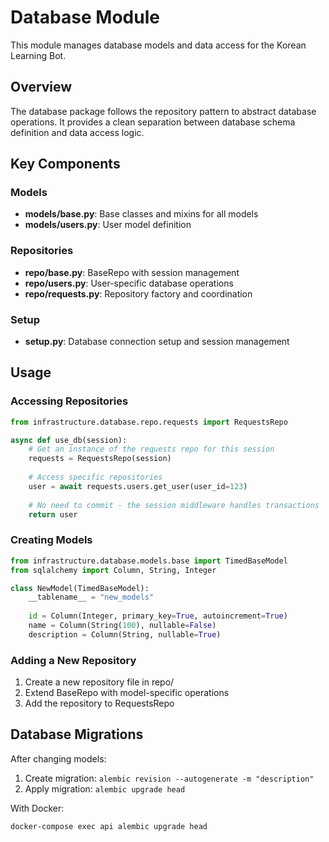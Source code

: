 # Database Module

This module manages database models and data access for the Korean Learning Bot.

## Overview

The database package follows the repository pattern to abstract database operations. It provides a clean separation between database schema definition and data access logic.

## Key Components

### Models

- **models/base.py**: Base classes and mixins for all models
- **models/users.py**: User model definition

### Repositories

- **repo/base.py**: BaseRepo with session management
- **repo/users.py**: User-specific database operations
- **repo/requests.py**: Repository factory and coordination

### Setup

- **setup.py**: Database connection setup and session management

## Usage

### Accessing Repositories

```python
from infrastructure.database.repo.requests import RequestsRepo

async def use_db(session):
    # Get an instance of the requests repo for this session
    requests = RequestsRepo(session)
    
    # Access specific repositories
    user = await requests.users.get_user(user_id=123)
    
    # No need to commit - the session middleware handles transactions
    return user
```

### Creating Models

```python
from infrastructure.database.models.base import TimedBaseModel
from sqlalchemy import Column, String, Integer

class NewModel(TimedBaseModel):
    __tablename__ = "new_models"
    
    id = Column(Integer, primary_key=True, autoincrement=True)
    name = Column(String(100), nullable=False)
    description = Column(String, nullable=True)
```

### Adding a New Repository

1. Create a new repository file in repo/
2. Extend BaseRepo with model-specific operations
3. Add the repository to RequestsRepo

## Database Migrations

After changing models:
1. Create migration: `alembic revision --autogenerate -m "description"`
2. Apply migration: `alembic upgrade head`

With Docker:
```bash
docker-compose exec api alembic upgrade head
```